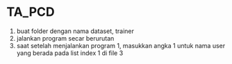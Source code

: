 # TA_PCD
1. buat folder dengan nama dataset, trainer
2. jalankan program secar berurutan
3. saat setelah menjalankan program 1, masukkan angka 1 untuk nama user yang berada pada list index 1 di file 3
